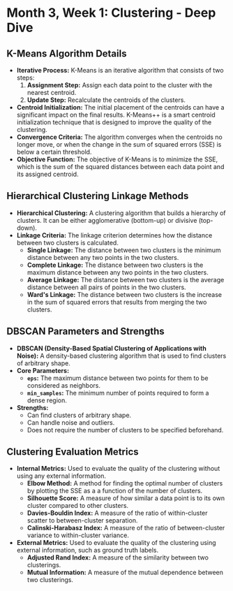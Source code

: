 # Month 3, Week 1: Clustering - Deep Dive

## K-Means Algorithm Details

*   **Iterative Process:** K-Means is an iterative algorithm that consists of two steps:
    1.  **Assignment Step:** Assign each data point to the cluster with the nearest centroid.
    2.  **Update Step:** Recalculate the centroids of the clusters.
*   **Centroid Initialization:** The initial placement of the centroids can have a significant impact on the final results. K-Means++ is a smart centroid initialization technique that is designed to improve the quality of the clustering.
*   **Convergence Criteria:** The algorithm converges when the centroids no longer move, or when the change in the sum of squared errors (SSE) is below a certain threshold.
*   **Objective Function:** The objective of K-Means is to minimize the SSE, which is the sum of the squared distances between each data point and its assigned centroid.

## Hierarchical Clustering Linkage Methods

*   **Hierarchical Clustering:** A clustering algorithm that builds a hierarchy of clusters. It can be either agglomerative (bottom-up) or divisive (top-down).
*   **Linkage Criteria:** The linkage criterion determines how the distance between two clusters is calculated.
    *   **Single Linkage:** The distance between two clusters is the minimum distance between any two points in the two clusters.
    *   **Complete Linkage:** The distance between two clusters is the maximum distance between any two points in the two clusters.
    *   **Average Linkage:** The distance between two clusters is the average distance between all pairs of points in the two clusters.
    *   **Ward's Linkage:** The distance between two clusters is the increase in the sum of squared errors that results from merging the two clusters.

## DBSCAN Parameters and Strengths

*   **DBSCAN (Density-Based Spatial Clustering of Applications with Noise):** A density-based clustering algorithm that is used to find clusters of arbitrary shape.
*   **Core Parameters:**
    *   **`eps`:** The maximum distance between two points for them to be considered as neighbors.
    *   **`min_samples`:** The minimum number of points required to form a dense region.
*   **Strengths:**
    *   Can find clusters of arbitrary shape.
    *   Can handle noise and outliers.
    *   Does not require the number of clusters to be specified beforehand.

## Clustering Evaluation Metrics

*   **Internal Metrics:** Used to evaluate the quality of the clustering without using any external information.
    *   **Elbow Method:** A method for finding the optimal number of clusters by plotting the SSE as a a function of the number of clusters.
    *   **Silhouette Score:** A measure of how similar a data point is to its own cluster compared to other clusters.
    *   **Davies-Bouldin Index:** A measure of the ratio of within-cluster scatter to between-cluster separation.
    *   **Calinski-Harabasz Index:** A measure of the ratio of between-cluster variance to within-cluster variance.
*   **External Metrics:** Used to evaluate the quality of the clustering using external information, such as ground truth labels.
    *   **Adjusted Rand Index:** A measure of the similarity between two clusterings.
    *   **Mutual Information:** A measure of the mutual dependence between two clusterings.